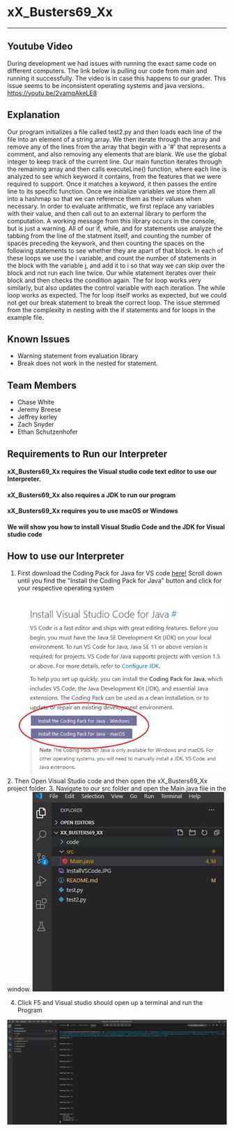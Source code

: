 # xX_Busters69_Xx
---
## Youtube Video
During development we had issues with running the exact same code on different computers. The link below is pulling our code from main and running it successfully. The video is in case this happens to our grader. This issue seems to be inconsistent operating systems and java versions.
https://youtu.be/2vamqAkeLE8

## Explanation
Our program initializes a file called test2.py and then loads each line of the file into an element of a string array. We then iterate through the array and remove any of the lines from the array that begin with a '#' that represents a comment, and also removing any elements that are blank. We use the global integer to keep track of the current line. Our main function iterates through the remaining array and then calls executeLine() function, where each line is analyzed to see which keyword it contains, from the features that we were required to support. Once it matches a keyword, it then passes the entire line to its specific function. Once we initialize variables we store them all into a hashmap so that we can reference them as their values when necessary. In order to evaluate arithmatic, we first replace any variables with their value, and then call out to an external library to perform the computation. A working message from this library occurs in the console, but is just a warning. All of our if, while, and for statements use analyze the tabbing from the line of the statment itself, and counting the number of spaces preceding the keywork, and then counting the spaces on the following statements to see whether they are apart of that block. In each of these loops we use the i variable, and count the number of statements in the block with the variable j, and add it to i so that way we can skip over the block and not run each line twice. Our while statement iterates over their block and then checks the condition again. The for loop works very similarly, but also updates the control variable with each iteration. The while loop works as expected. The for loop itself works as expected, but we could not get our break statement to break the correct loop. The issue stemmed from the complexity in nesting with the if statements and for loops in the example file. 

## Known Issues
* Warning statement from evaluation library
* Break does not work in the nested for statement. 

## Team Members
* Chase White
* Jeremy Breese
* Jeffrey kerley
* Zach Snyder
* Ethan Schutzenhofer

## Requirements to Run our Interpreter
####  xX_Busters69_Xx requires the Visual studio code text editor to use our Interpreter. 
####  xX_Busters69_Xx also requires a JDK to run our program
#### xX_Busters69_Xx requires you to use macOS or Windows
#### We will show you how to install Visual Studio Code and the JDK for Visual studio code


## How to use our Interpreter
1. First download the Coding Pack for Java for VS code [here!](https://code.visualstudio.com/docs/languages/java) Scroll down until you find the "Install the Coding Pack for Java" button and click for your respective operating system

![](InstallVSCode.jpeg)
2. Then Open Visual Studio code and then open the xX_Busters69_Xx project folder.
3. Navigate to our src folder and open the Main.java file in the window.
![](OpenJava.jpeg)

4. Click F5 and Visual studio should open up a terminal and run the Program

![](Running.jpeg)
